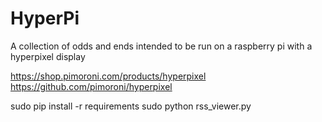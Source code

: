 # HyperPi

A collection of odds and ends intended to be run on a raspberry pi with a hyperpixel display

https://shop.pimoroni.com/products/hyperpixel
https://github.com/pimoroni/hyperpixel


sudo pip install -r requirements
sudo python rss_viewer.py